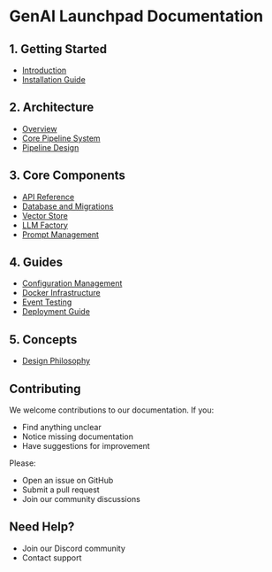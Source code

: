 # GenAI Launchpad Documentation

## 1. Getting Started

- [Introduction](01-getting-started/01-introduction.md)
- [Installation Guide](01-getting-started/02-installation.md)

## 2. Architecture

- [Overview](02-architecture/01-overview.md)
- [Core Pipeline System](02-architecture/02-core-system.md)
- [Pipeline Design](02-architecture/03-pipeline-design.md)

## 3. Core Components

- [API Reference](03-core-components/01-api-reference.md)
- [Database and Migrations](03-core-components/02-database.md)
- [Vector Store](03-core-components/03-vector-store.md)
- [LLM Factory](03-core-components/04-llm-factory.md)
- [Prompt Management](03-core-components/05-prompt-management.md)

## 4. Guides

- [Configuration Management](04-guides/01-configuration.md)
- [Docker Infrastructure](04-guides/02-docker-compose.md)
- [Event Testing](04-guides/03-testing-events.md)
- [Deployment Guide](04-guides/04-deployment.md)

## 5. Concepts

- [Design Philosophy](05-concepts/01-philosopy.md)

## Contributing

We welcome contributions to our documentation. If you:

- Find anything unclear
- Notice missing documentation
- Have suggestions for improvement

Please:

- Open an issue on GitHub
- Submit a pull request
- Join our community discussions

## Need Help?

- Join our Discord community
- Contact support

